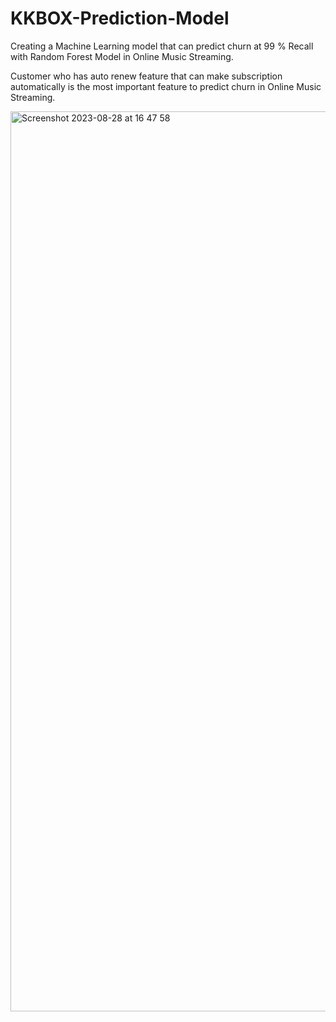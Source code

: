 # KKBOX-Prediction-Model
Creating a Machine Learning model that can predict churn at 99 % Recall with Random Forest Model in Online Music Streaming.

Customer who has auto renew feature that can make subscription automatically is the most important feature to predict churn in Online Music Streaming.

<img width="1440" alt="Screenshot 2023-08-28 at 16 47 58" src="https://github.com/adiperdana23/KKBOX-Prediction-Model/assets/100086394/1cfc39a8-ad44-4cfa-9b76-cefac7fb3278">
